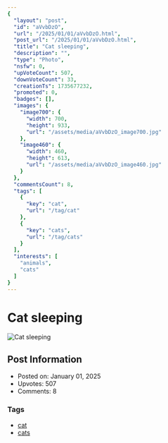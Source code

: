 ```yaml
---
{
  "layout": "post",
  "id": "aVvbDzO",
  "url": "/2025/01/01/aVvbDzO.html",
  "post_url": "/2025/01/01/aVvbDzO.html",
  "title": "Cat sleeping",
  "description": "",
  "type": "Photo",
  "nsfw": 0,
  "upVoteCount": 507,
  "downVoteCount": 33,
  "creationTs": 1735677232,
  "promoted": 0,
  "badges": [],
  "images": {
    "image700": {
      "width": 700,
      "height": 933,
      "url": "/assets/media/aVvbDzO_image700.jpg"
    },
    "image460": {
      "width": 460,
      "height": 613,
      "url": "/assets/media/aVvbDzO_image460.jpg"
    }
  },
  "commentsCount": 8,
  "tags": [
    {
      "key": "cat",
      "url": "/tag/cat"
    },
    {
      "key": "cats",
      "url": "/tag/cats"
    }
  ],
  "interests": [
    "animals",
    "cats"
  ]
}
---
```


# Cat sleeping

![Cat sleeping](/assets/media/aVvbDzO_image700.jpg)

## Post Information

- Posted on: January 01, 2025
- Upvotes: 507
- Comments: 8

### Tags

- [cat](/tag/cat)
- [cats](/tag/cats)
